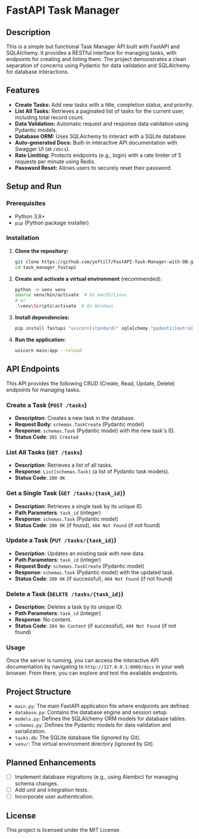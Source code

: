 # FastAPI Task Manager

## Description

This is a simple but functional Task Manager API built with FastAPI and SQLAlchemy. It provides a RESTful interface for managing tasks, with endpoints for creating and listing them. The project demonstrates a clean separation of concerns using Pydantic for data validation and SQLAlchemy for database interactions.

## Features

- **Create Tasks:** Add new tasks with a title, completion status, and priority.
- **List All Tasks:** Retrieves a paginated list of tasks for the current user, including total record count.
- **Data Validation:** Automatic request and response data validation using Pydantic models.
- **Database ORM:** Uses SQLAlchemy to interact with a SQLite database.
- **Auto-generated Docs:** Built-in interactive API documentation with Swagger UI (at `/docs`).
- **Rate Limiting:** Protects endpoints (e.g., login) with a rate limiter of 5 requests per minute using Redis.
- **Password Reset:** Allows users to securely reset their password.

## Setup and Run

### Prerequisites

- Python 3.8+
- `pip` (Python package installer)

### Installation

1.  **Clone the repository:**

    ```sh
    git clone https://github.com/yoftil7/FastAPI-Task-Manager-with-DB.git
    cd task_manager_fastapi
    ```

2.  **Create and activate a virtual environment** (recommended):

    ```sh
    python -m venv venv
    source venv/bin/activate  # On macOS/Linux
    # or
    .\venv\Scripts\activate  # On Windows
    ```

3.  **Install dependencies:**

    ```sh
    pip install fastapi "uvicorn[standard]" sqlalchemy "pydantic[extra]"
    ```

4.  **Run the application:**
    ```sh
    uvicorn main:app --reload
    ```

## API Endpoints

This API provides the following CRUD (Create, Read, Update, Delete) endpoints for managing tasks.

### Create a Task (`POST /tasks`)

- **Description**: Creates a new task in the database.
- **Request Body**: `schemas.TaskCreate` (Pydantic model)
- **Response**: `schemas.Task` (Pydantic model) with the new task's ID.
- **Status Code**: `201 Created`

### List All Tasks (`GET /tasks`)

- **Description**: Retrieves a list of all tasks.
- **Response**: `List[schemas.Task]` (a list of Pydantic task models).
- **Status Code**: `200 OK`

### Get a Single Task (`GET /tasks/{task_id}`)

- **Description**: Retrieves a single task by its unique ID.
- **Path Parameters**: `task_id` (integer)
- **Response**: `schemas.Task` (Pydantic model)
- **Status Code**: `200 OK` (if found), `404 Not Found` (if not found)

### Update a Task (`PUT /tasks/{task_id}`)

- **Description**: Updates an existing task with new data.
- **Path Parameters**: `task_id` (integer)
- **Request Body**: `schemas.TaskCreate` (Pydantic model)
- **Response**: `schemas.Task` (Pydantic model) with the updated task.
- **Status Code**: `200 OK` (if successful), `404 Not Found` (if not found)

### Delete a Task (`DELETE /tasks/{task_id}`)

- **Description**: Deletes a task by its unique ID.
- **Path Parameters**: `task_id` (integer)
- **Response**: No content.
- **Status Code**: `204 No Content` (if successful), `404 Not Found` (if not found)

### Usage

Once the server is running, you can access the interactive API documentation by navigating to `http://127.0.0.1:8000/docs` in your web browser. From there, you can explore and test the available endpoints.

## Project Structure

- `main.py`: The main FastAPI application file where endpoints are defined.
- `database.py`: Contains the database engine and session setup.
- `models.py`: Defines the SQLAlchemy ORM models for database tables.
- `schemas.py`: Defines the Pydantic models for data validation and serialization.
- `tasks.db`: The SQLite database file (ignored by Git).
- `venv/`: The virtual environment directory (ignored by Git).

## Planned Enhancements

- [ ] Implement database migrations (e.g., using Alembic) for managing schema changes.
- [ ] Add unit and integration tests.
- [ ] Incorporate user authentication.

## License

This project is licensed under the MIT License.
